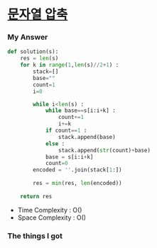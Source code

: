 # [문자열 압축](https://school.programmers.co.kr/learn/courses/30/lessons/60057)

### My Answer

```python
def solution(s):
    res = len(s)
    for k in range(1,len(s)//2+1) : 
        stack=[]
        base=""
        count=1
        i=0

        while i<len(s) : 
            while base==s[i:i+k] : 
                count+=1
                i+=k
            if count==1 : 
                stack.append(base)
            else : 
                stack.append(str(count)+base)
            base = s[i:i+k]
            count=0
        encoded = ''.join(stack[1:])
        
        res = min(res, len(encoded))
            
    return res
```

* Time Complexity : O()
* Space Complexity : O()



### The things I got
